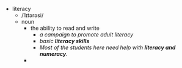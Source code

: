 - literacy
	- /ˈlɪtərəsi/
	- noun
		- the ability to read and write
			- *a campaign to promote adult literacy*
			- *basic ***literacy skills****
			- *Most of the students here need help with ***literacy and numeracy***.*
		-